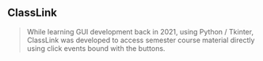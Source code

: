 ## ClassLink 
> While learning GUI development back in 2021, using Python / Tkinter, ClassLink was developed to access semester course material directly using click events bound with the buttons.
